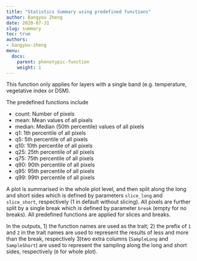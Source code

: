 ```yaml
---
title: "Statistics Summary using predefined functions"
author: Bangyou Zheng
date: 2020-07-31
slug: summary
toc: true
authors:
- bangyou-zheng
menu:
  docs:
    parent: phenotypic-function
    weight: 1
---
```



This function only applies for layers with a single band (e.g. temperature, vegetative index or DSM).

The predefined functions include

* count: Number of pixels
* mean: Mean values of all pixels
* median: Median (50th percentile) values of all pixels
* q1: 1th percentile of all pixels
* q5: 5th percentile of all pixels
* q10: 10th percentile of all pixels
* q25: 25th percentile of all pixels
* q75: 75th percentile of all pixels
* q90: 90th percentile of all pixels
* q95: 95th percentile of all pixels
* q99: 99th percentile of all pixels

A plot is summarised in the whole plot level, and then split along the long and short sides which is defined by parameters `slice_long` and `slice_short`, respectively (1 in default without slicing). All pixels are further split by a single break which is defined by parameter `break` (empty for no breaks). All predefined functions are applied for slices and breaks.

In the outputs, 1) the function names are used as the trait; 2) the prefix of `1` and `2` in the trait names are used to represent the results of less and more than the break, respectively 3)two extra columns (`SampleLong` and `SampleShort`) are used to represent the sampling along the long and short sides, respectively (`0` for whole plot).

